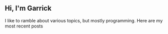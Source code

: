 ## Hi, I'm Garrick

I like to ramble about various topics, but mostly programming.
Here are my most recent posts
